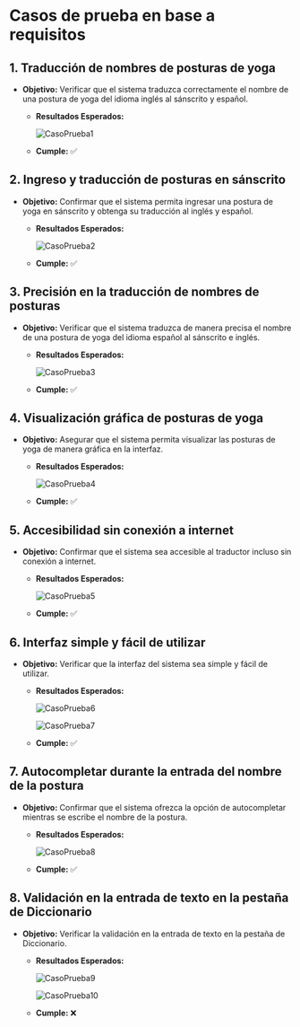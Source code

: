 # Casos de prueba en base a requisitos

## 1. Traducción de nombres de posturas de yoga

* **Objetivo:** Verificar que el sistema traduzca correctamente el nombre de una postura de yoga del idioma inglés al sánscrito y español.

  * **Resultados Esperados:**

    ![CasoPrueba1](images/cp1.png)

  * **Cumple:** ✅

## 2. Ingreso y traducción de posturas en sánscrito

* **Objetivo:** Confirmar que el sistema permita ingresar una postura de yoga en sánscrito y obtenga su traducción al inglés y español.

  * **Resultados Esperados:**

    ![CasoPrueba2](images/cp2.png)

  * **Cumple:** ✅

## 3. Precisión en la traducción de nombres de posturas

* **Objetivo:** Verificar que el sistema traduzca de manera precisa el nombre de una postura de yoga del idioma español al sánscrito e inglés.

  * **Resultados Esperados:**

    ![CasoPrueba3](images/cp3.png)

  * **Cumple:** ✅

## 4. Visualización gráfica de posturas de yoga

* **Objetivo:** Asegurar que el sistema permita visualizar las posturas de yoga de manera gráfica en la interfaz.

  * **Resultados Esperados:**

    ![CasoPrueba4](images/cp4.png)

  * **Cumple:** ✅

## 5. Accesibilidad sin conexión a internet

* **Objetivo:** Confirmar que el sistema sea accesible al traductor incluso sin conexión a internet.

  * **Resultados Esperados:**

    ![CasoPrueba5](images/cp5.png)

  * **Cumple:** ✅

## 6. Interfaz simple y fácil de utilizar

* **Objetivo:** Verificar que la interfaz del sistema sea simple y fácil de utilizar.

  * **Resultados Esperados:**

    ![CasoPrueba6](images/cp6.png)

    ![CasoPrueba7](images/cp7.png)

  * **Cumple:** ✅

## 7. Autocompletar durante la entrada del nombre de la postura

* **Objetivo:** Confirmar que el sistema ofrezca la opción de autocompletar mientras se escribe el nombre de la postura.

  * **Resultados Esperados:**

    ![CasoPrueba8](images/cp8.png)

  * **Cumple:** ✅

## 8. Validación en la entrada de texto en la pestaña de Diccionario

* **Objetivo:** Verificar la validación en la entrada de texto en la pestaña de Diccionario.

  * **Resultados Esperados:**

    ![CasoPrueba9](images/cp9.png)

    ![CasoPrueba10](images/cp10.png)

  * **Cumple:** ❌
